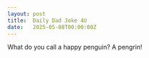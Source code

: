 ```yaml
---
layout: post
title:  Daily Dad Joke 4U
date:   2025-05-08T00:00:00Z
---
```

What do you call a happy penguin? A pengrin!
